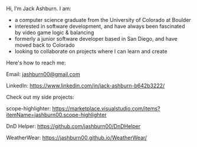   Hi, I’m Jack Ashburn. I am:
  
- a computer science graduate from the University of Colorado at Boulder 
- interested in software development, and have always been fascinated by video game logic & balancing
- formerly a junior software developer based in San Diego, and have moved back to Colorado
- looking to collaborate on projects where I can learn and create  

Here's how to reach me:

  Email: jashburn00@gmail.com
  
  LinkedIn: https://www.linkedin.com/in/jack-ashburn-b642b3222/

Check out my side projects:

  scope-highlighter: https://marketplace.visualstudio.com/items?itemName=jashburn00.scope-highlighter

  DnD Helper: https://github.com/jashburn00/DnDHelper
  
  WeatherWear: https://jashburn00.github.io/WeatherWear/
<!---
jashburn00/jashburn00 is a ✨ special ✨ repository because its `README.md` (this file) appears on your GitHub profile.
You can click the Preview link to take a look at your changes.
--->
